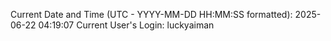 Current Date and Time (UTC - YYYY-MM-DD HH:MM:SS formatted): 2025-06-22 04:19:07
Current User's Login: luckyaiman
